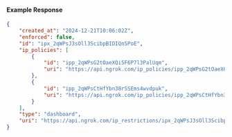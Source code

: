 <!-- Code generated for API Clients. DO NOT EDIT. -->

#### Example Response

```json
{
	"created_at": "2024-12-21T10:06:02Z",
	"enforced": false,
	"id": "ipx_2qWPsJ3sOll3ScibpBIDIQnSPoE",
	"ip_policies": [
		{
			"id": "ipp_2qWPsG2tOaeXQi5F6P7l3PalUqm",
			"uri": "https://api.ngrok.com/ip_policies/ipp_2qWPsG2tOaeXQi5F6P7l3PalUqm"
		},
		{
			"id": "ipp_2qWPsCtHfYbn38rSSEms4wvdpuk",
			"uri": "https://api.ngrok.com/ip_policies/ipp_2qWPsCtHfYbn38rSSEms4wvdpuk"
		}
	],
	"type": "dashboard",
	"uri": "https://api.ngrok.com/ip_restrictions/ipx_2qWPsJ3sOll3ScibpBIDIQnSPoE"
}
```
